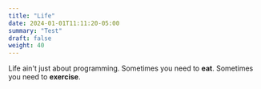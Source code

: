 ```yaml
---
title: "Life"
date: 2024-01-01T11:11:20-05:00
summary: "Test"
draft: false
weight: 40
---
```


Life ain't just about programming. Sometimes you need to **eat**. Sometimes you need to **exercise**.

